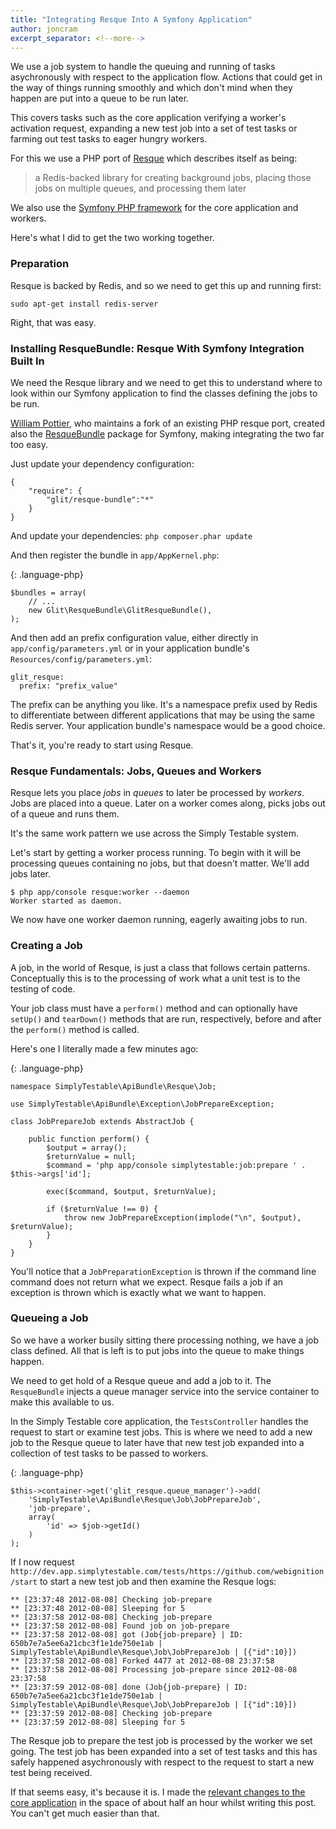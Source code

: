 ```yaml
---
title: "Integrating Resque Into A Symfony Application"
author: joncram
excerpt_separator: <!--more-->
---
```


We use a job system to handle the queuing and running of tasks
asychronously with respect to the application flow. Actions that could
get in the way of things running smoothly and which don't mind when they
happen are put into a queue to be run later.

This covers tasks such as the core application verifying a worker's activation
request, expanding a new test job into a set of test tasks or farming out
test tasks to eager hungry workers.

<!--more-->

For this we use a PHP port of [Resque](https://github.com/defunkt/resque/) which describes itself as being:
    
> a Redis-backed library for creating background jobs, placing those jobs on
> multiple queues, and processing them later

We also use the [Symfony PHP framework](https://symfony.com/) for the core application and workers.

Here's what I did to get the two working together.

    
### Preparation
    
Resque is backed by Redis, and so we need to get this up and running first:

`sudo apt-get install redis-server`

Right, that was easy.
    
### Installing ResqueBundle: Resque With Symfony Integration Built In
    
We need the Resque library and we need to get this to understand where
to look within our Symfony application to find the classes defining the
jobs to be run.

[William Pottier](https://github.com/wpottier), who maintains a fork of an existing PHP resque port, created also the
[ResqueBundle](https://github.com/glit/ResqueBundle) package for Symfony, making integrating the two far too easy.
    
Just update your dependency configuration:

    {
        "require": {
            "glit/resque-bundle":"*"
        }
    }
    
And update your dependencies: `php composer.phar update`
    
And then register the bundle in `app/AppKernel.php`:
    
{: .language-php}
   
    $bundles = array(
        // ...
        new Glit\ResqueBundle\GlitResqueBundle(),
    );
    
And then add an prefix configuration value, either directly in
`app/config/parameters.yml` or in your application bundle's
`Resources/config/parameters.yml`:    

    glit_resque:
      prefix: "prefix_value"

The prefix can be anything you like. It's a namespace prefix used by Redis
to differentiate between different applications that may be using the same
Redis server. Your application bundle's namespace would be a good choice.

That's it, you're ready to start using Resque.
    
### Resque Fundamentals: Jobs, Queues and Workers    
    
Resque lets you place *jobs* in *queues* to later be processed
by *workers*. Jobs are placed into a queue. Later on a worker comes
along, picks jobs out of a queue and runs them.

It's the same work pattern we use across the Simply Testable system.

Let's start by getting a worker process running. To begin with it will be
processing queues containing no jobs, but that doesn't matter. We'll add
jobs later.

    $ php app/console resque:worker --daemon
    Worker started as daemon.


We now have one worker daemon running, eagerly awaiting jobs to run.
    
### Creating a Job
    
A job, in the world of Resque, is just a class that follows certain patterns.
Conceptually this is to the processing of work what a unit test is to the
testing of code.

Your job class must have a `perform()` method and can optionally
have `setUp()` and `tearDown()` methods that are run,
respectively, before and after the `perform()` method is called.

Here's one I literally made a few minutes ago:

{: .language-php}    

    namespace SimplyTestable\ApiBundle\Resque\Job;
    
    use SimplyTestable\ApiBundle\Exception\JobPrepareException;
    
    class JobPrepareJob extends AbstractJob {
    
        public function perform() {
            $output = array();
            $returnValue = null;
            $command = 'php app/console simplytestable:job:prepare ' . $this->args['id'];
    
            exec($command, $output, $returnValue);
    
            if ($returnValue !== 0) {
                throw new JobPrepareException(implode("\n", $output), $returnValue);
            }
        }
    }

You'll notice that a `JobPreparationException` is thrown if the
command line command does not return what we expect. Resque fails a job
if an exception is thrown which is exactly what we want to happen.
    
### Queueing a Job    
    
So we have a worker busily sitting there processing nothing, we have a job
class defined. All that is left is to put jobs into the queue to make
things happen.

We need to get hold of a Resque queue and add a job to it. The `ResqueBundle`
injects a queue manager service into the service container to make this
available to us.

In the Simply Testable core application, the `TestsController`
handles the request to start or examine test jobs. This is where we need to
add a new job to the Resque queue to later have that new test job
expanded into a collection of test tasks to be passed to workers.

{: .language-php}

    $this->container->get('glit_resque.queue_manager')->add(
        'SimplyTestable\ApiBundle\Resque\Job\JobPrepareJob',
        'job-prepare',
        array(
            'id' => $job->getId()
        )
    );

    
If I now request `http://dev.app.simplytestable.com/tests/https://github.com/webignition/start`
to start a new test job and then examine the Resque logs:

    ** [23:37:48 2012-08-08] Checking job-prepare
    ** [23:37:48 2012-08-08] Sleeping for 5
    ** [23:37:58 2012-08-08] Checking job-prepare
    ** [23:37:58 2012-08-08] Found job on job-prepare
    ** [23:37:58 2012-08-08] got (Job{job-prepare} | ID: 650b7e7a5ee6a21cbc3f1e1de750e1ab | SimplyTestable\ApiBundle\Resque\Job\JobPrepareJob | [{"id":10}])
    ** [23:37:58 2012-08-08] Forked 4477 at 2012-08-08 23:37:58
    ** [23:37:58 2012-08-08] Processing job-prepare since 2012-08-08 23:37:58
    ** [23:37:59 2012-08-08] done (Job{job-prepare} | ID: 650b7e7a5ee6a21cbc3f1e1de750e1ab | SimplyTestable\ApiBundle\Resque\Job\JobPrepareJob | [{"id":10}])
    ** [23:37:59 2012-08-08] Checking job-prepare
    ** [23:37:59 2012-08-08] Sleeping for 5
    
The Resque job to prepare the test job is processed by the worker we set
going. The test job has been expanded into a set of test tasks and this
has safely happened asychronously with respect to the request to start
a new test being received.

If that seems easy, it's because it is. I made the 
[relevant changes to the core application](https://github.com/webignition/app.simplytestable.com/compare/18ee0e8c4242...e16c582278ca)
in the space of about half an hour whilst writing this post. You can't get much easier than that.
